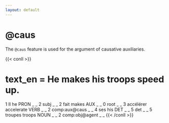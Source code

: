 ```yaml
---
layout: default
---
```


# **@caus**

The `@caus` feature is used for the argument of causative auxiliaries.

{{< conll >}}
# text_en = He makes his troops speed up.
1	Il	he	PRON	_	_	2	subj	_	_
2	fait	makes	AUX	_	_	0	root	_	_
3	accélérer	accelerate	VERB	_	_	2	comp:aux@caus	_	_
4	ses	his	DET	_	_	5	det	_	_
5	troupes	troops	NOUN	_	_	2	comp:obj@agent	_	_
{{< /conll >}}
